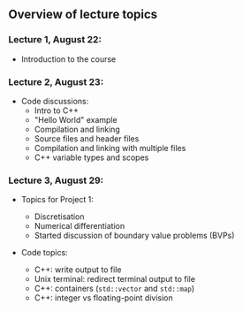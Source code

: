 ## Overview of lecture topics


### Lecture 1, August 22:

- Introduction to the course 


### Lecture 2, August 23:

- Code discussions:
  - Intro to C++
  - "Hello World" example
  - Compilation and linking
  - Source files and header files
  - Compilation and linking with multiple files
  - C++ variable types and scopes


### Lecture 3, August 29:

- Topics for Project 1:
  - Discretisation
  - Numerical differentiation
  - Started discussion of boundary value problems (BVPs)

- Code topics:
  - C++: write output to file
  - Unix terminal: redirect terminal output to file
  - C++: containers (`std::vector` and `std::map`)
  - C++: integer vs floating-point division

